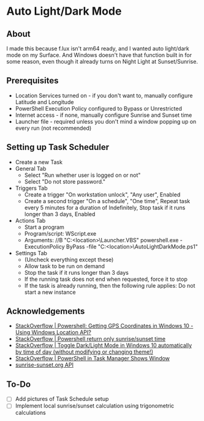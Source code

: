 # Auto Light/Dark Mode

## About

I made this because f.lux isn't arm64 ready, and I wanted auto light/dark mode on my Surface. And Windows doesn't have that function built in for some reason, even though it already turns on Night Light at Sunset/Sunrise.

## Prerequisites

- Location Services turned on - if you don't want to, manually configure Latitude and Longitude
- PowerShell Execution Policy configured to Bypass or Unrestricted
- Internet access - if none, manually configure Sunrise and Sunset time
- Launcher file - required unless you don't mind a window popping up on every run (not recommended)

## Setting up Task Scheduler

- Create a new Task
- General Tab
  - Select "Run whether user is logged on or not"
  - Select "Do not store password."
- Triggers Tab
  - Create a trigger "On workstation unlock", "Any user", Enabled
  - Create a second trigger "On a schedule", "One time", Repeat task every 5 minutes for a duration of Indefinitely, Stop task if it runs longer than 3 days, Enabled
- Actions Tab
  - Start a program
  - Program/script: WScript.exe
  - Arguments: //B "C:\<location>\Launcher.VBS" powershell.exe -ExecutionPolicy ByPass -file "C:\<location>\AutoLightDarkMode.ps1"
- Settings Tab
  - (Uncheck everything except these)
  - Allow task to be run on demand
  - Stop the task if it runs longer than 3 days
  - If the running task does not end when requested, force it to stop
  - If the task is already running, then the following rule applies: Do not start a new instance

## Acknowledgements

- [StackOverflow | Powershell: Getting GPS Coordinates in Windows 10 - Using Windows Location API?](https://stackoverflow.com/a/46287884)
- [StackOverflow | Powershell return only sunrise/sunset time](https://stackoverflow.com/a/63237047)
- [StackOverflow | Toggle Dark/Light Mode in Windows 10 automatically by time of day (without modifying or changing theme!)](https://stackoverflow.com/a/73734302)
- [StackOverflow | PowerShell in Task Manager Shows Window](https://stackoverflow.com/a/51007810)
- [sunrise-sunset.org API](https://sunrise-sunset.org/)

## To-Do

- [ ] Add pictures of Task Schedule setup
- [ ] Implement local sunrise/sunset calculation using trigonometric calculations
